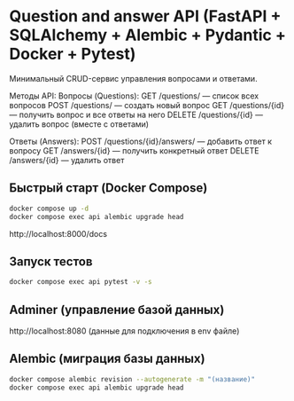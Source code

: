 # Question and answer API (FastAPI + SQLAlchemy + Alembic + Pydantic + Docker + Pytest)

Минимальный CRUD-сервис управления вопросами и ответами. 

Методы API:
Вопросы (Questions):
GET /questions/ — список всех вопросов
POST /questions/ — создать новый вопрос
GET /questions/{id} — получить вопрос и все ответы на него
DELETE /questions/{id} — удалить вопрос (вместе с ответами)


Ответы (Answers):
POST /questions/{id}/answers/ — добавить ответ к вопросу
GET /answers/{id} — получить конкретный ответ
DELETE /answers/{id} — удалить ответ


## Быстрый старт (Docker Compose)
```bash
docker compose up -d
docker compose exec api alembic upgrade head
```
http://localhost:8000/docs

## Запуск тестов 
```bash
docker compose exec api pytest -v -s   
```

## Adminer (управление базой данных)
http://localhost:8080 
(данные для подключения в env файле)

## Alembic (миграция базы данных)
```bash
docker compose alembic revision --autogenerate -m "(название)"
docker compose exec api alembic upgrade head  
```
